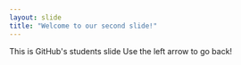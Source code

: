 ```yaml
---
layout: slide
title: "Welcome to our second slide!"
---
```

This is GitHub's students slide
Use the left arrow to go back!
